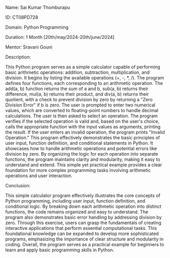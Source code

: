 Name: Sai Kumar Thomburapu

ID: CT08PD728

Domain: Python Programming

Duration: 1 Month [20th/may/2024-20th/june/2024]

Mentor: Sravani Gouni


Description:

This Python program serves as a simple calculator capable of performing basic arithmetic operations: addition, subtraction, multiplication, and division. It begins by listing the available operations (+, -, *, /). The program defines four functions, each corresponding to an arithmetic operation. The add(a, b) function returns the sum of a and b, sub(a, b) returns their difference, mul(a, b) returns their product, and div(a, b) returns their quotient, with a check to prevent division by zero by returning a "Zero Division Error" if b is zero. The user is prompted to enter two numerical values, which are converted to floating-point numbers to handle decimal calculations. The user is then asked to select an operation. The program verifies if the selected operation is valid and, based on the user's choice, calls the appropriate function with the input values as arguments, printing the result. If the user enters an invalid operation, the program prints "Invalid Operation." This program effectively demonstrates the basic principles of user input, function definition, and conditional statements in Python. It showcases how to handle arithmetic operations and potential errors like division by zero. By organizing the logic for each operation into separate functions, the program maintains clarity and modularity, making it easy to understand and extend. This simple yet practical example provides a clear foundation for more complex programming tasks involving arithmetic operations and user interaction.


Conclusion:

This simple calculator program effectively illustrates the core concepts of Python programming, including user input, function definition, and conditional logic. By breaking down each arithmetic operation into distinct functions, the code remains organized and easy to understand. The program also demonstrates basic error handling by addressing division by zero. Through this exercise, users can grasp the fundamentals of creating interactive applications that perform essential computational tasks. This foundational knowledge can be expanded to develop more sophisticated programs, emphasizing the importance of clear structure and modularity in coding. Overall, the program serves as a practical example for beginners to learn and apply basic programming skills in Python.
